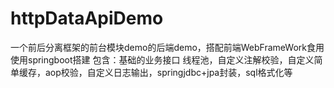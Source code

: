 # httpDataApiDemo
一个前后分离框架的前台模块demo的后端demo，搭配前端WebFrameWork食用
使用springboot搭建
包含：基础的业务接口
     线程池，自定义注解校验，自定义简单缓存，aop校验，自定义日志输出，springjdbc+jpa封装，sql格式化等
